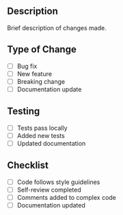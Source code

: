 ## Description
Brief description of changes made.

## Type of Change
- [ ] Bug fix
- [ ] New feature
- [ ] Breaking change
- [ ] Documentation update

## Testing
- [ ] Tests pass locally
- [ ] Added new tests
- [ ] Updated documentation

## Checklist
- [ ] Code follows style guidelines
- [ ] Self-review completed
- [ ] Comments added to complex code
- [ ] Documentation updated
